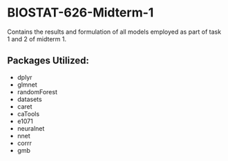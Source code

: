 # BIOSTAT-626-Midterm-1
Contains the results and formulation of all models employed as part of task 1 and 2 of midterm 1.

## Packages Utilized:
- dplyr
- glmnet
- randomForest
- datasets
- caret
- caTools
- e1071
- neuralnet
- nnet
- corrr
- gmb
